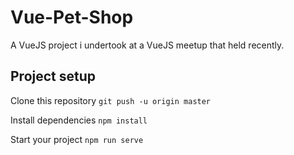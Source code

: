 # Vue-Pet-Shop
A VueJS project i undertook at a VueJS meetup that held recently.


## Project setup

Clone this repository `git push -u origin master`

Install dependencies `npm install`

Start your project `npm run serve`
